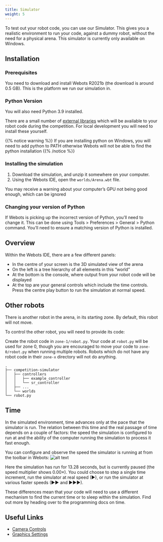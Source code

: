 ```yaml
---
title: Simulator
weight: 5
---
```


To test out your robot code, you can use our Simulator. This gives you a realistic environment to run your code, against a dummy robot, without the need for a physical arena. This simulator is currently only available on Windows.

## Installation

### Prerequisites

You need to download and install Webots R2021b (the download is around 0.5 GB). This is the platform we run our simulation in.

### Python Version

You will also need Python 3.9 installed.

There are a small number of [external libraries](/api#included-libraries) which will be available to your robot code during the competition. For local development you will need to install these yourself.

{{% notice warning %}} If you are installing python on Windows, you will need to add python to PATH otherwise Webots will not be able to find the python installation {{% /notice %}}

### Installing the simulation

 1.   Download the simulation, and unzip it somewhere on your computer.
 2.   Using the Webots IDE, open the `worlds/Arena.wbt` file.

You may receive a warning about your computer’s GPU not being good enough, which can be ignored

### Changing your version of Python

If Webots is picking up the incorrect version of Python, you’ll need to change it. This can be done using Tools > Preferences > General > Python command. You’ll need to ensure a matching version of Python is installed.


## Overview

Within the Webots IDE, there are a few different panels:

- In the centre of your screen is the 3D simulated view of the arena
- On the left is a tree hierarchy of all elements in this “world”
- At the bottom is the console, where output from your robot code will be displayed
- At the top are your general controls which include the time controls. Press the centre play button to run the simulation at normal speed.

## Other robots

There is another robot in the arena, in its starting zone. By default, this robot will not move.

To control the other robot, you will need to provide its code:

Create the robot code in `zone-1/robot.py`. Your code at `robot.py` will be used for zone 0, though you are encouraged to move your code to `zone-0/robot.py` when running multiple robots. Robots which do not have any robot code in their `zone-x` directory will not do anything.

``` plain
.
├── competition-simulator
│   ├── controllers
│   │   ├── example_controller
│   │   └── sr_controller
│   ├── ...
│   └── worlds
└── robot.py
```

## Time

In the simulated environment, time advances only at the pace that the simulator is run. The relation between this time and the real passage of time depends on a couple of factors: the speed the simulation is configured to run at and the ability of the computer running the simulation to process it fast enough.

You can configure and observe the speed the simulator is running at from the toolbar in Webots:
![alt text](https://www.studentrobotics.org/docs/images/content/simulator/speed-toolbar.png)

Here the simulation has run for 13.28 seconds, but is currently paused (the speed multiplier shows 0.00×). You could choose to step a single time increment, run the simulator at real speed (▶), or run the simulator at various faster speeds (▶▶ and ▶▶▶).

These differences mean that your code will need to use a different mechanism to find the current time or to sleep within the simulation. Find out more by heading over to the programming docs on time.

## Useful Links
- [Camera Controls](https://www.cyberbotics.com/doc/guide/the-3d-window#navigation-in-the-scene)
- [Graphics Settings](https://www.cyberbotics.com/doc/guide/preferences#opengl)

